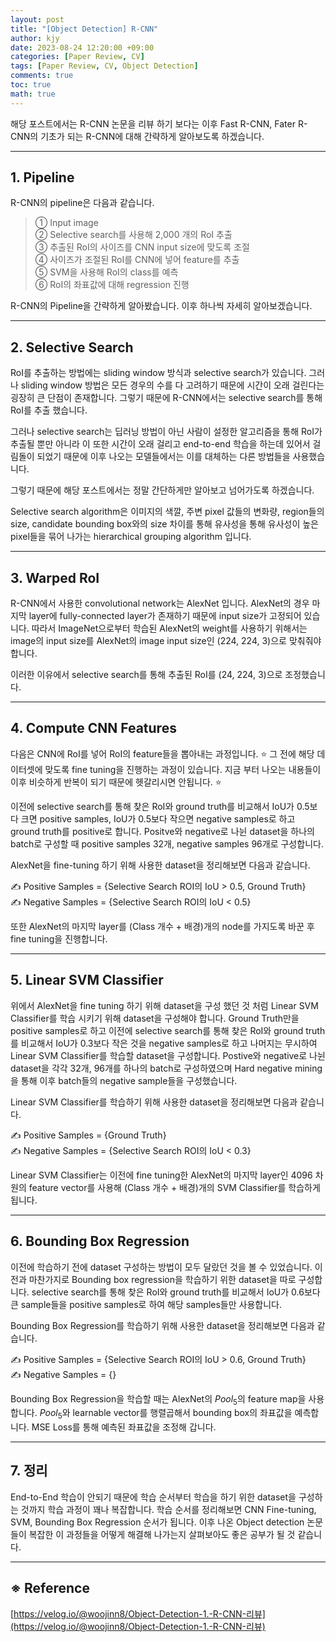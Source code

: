 ```yaml
---
layout: post
title: "[Object Detection] R-CNN"
author: kjy
date: 2023-08-24 12:20:00 +09:00
categories: [Paper Review, CV]
tags: [Paper Review, CV, Object Detection]
comments: true
toc: true
math: true
---
```


해당 포스트에서는 R-CNN 논문을 리뷰 하기 보다는 이후 Fast R-CNN, Fater R-CNN의 기초가 되는 R-CNN에 대해 간략하게 알아보도록 하겠습니다.

---

## 1. Pipeline

R-CNN의 pipeline은 다음과 같습니다.

> ① Input image  
> ② Selective search를 사용해 2,000 개의 RoI 추출  
> ③ 추출된 RoI의 사이즈를 CNN input size에 맞도록 조절  
> ④ 사이즈가 조절된 RoI를 CNN에 넣어 feature를 추출  
> ⑤ SVM을 사용해 RoI의 class를 예측  
> ⑥ RoI의 좌표값에 대해 regression 진행

R-CNN의 Pipeline을 간략하게 알아봤습니다. 이후 하나씩 자세히 알아보겠습니다.

---

## 2. Selective Search

RoI를 추출하는 방법에는 sliding window 방식과 selective search가 있습니다. 그러나 sliding window 방법은 모든 경우의 수를 다 고려하기 때문에 시간이 오래 걸린다는 굉장히 큰 단점이 존재합니다. 그렇기 때문에 R-CNN에서는 selective search를 통해 RoI를 추출 했습니다.

그러나 selective search는 딥러닝 방법이 아닌 사람이 설정한 알고리즘을 통해 RoI가 추출될 뿐만 아니라 이 또한 시간이 오래 걸리고 end-to-end 학습을 하는데 있어서 걸림돌이 되었기 때문에 이후 나오는 모델들에서는 이를 대체하는 다른 방법들을 사용했습니다.

그렇기 때문에 해당 포스트에서는 정말 간단하게만 알아보고 넘어가도록 하겠습니다.

Selective search algorithm은 이미지의 색깔, 주변 pixel 값들의 변화량, region들의 size, candidate bounding box와의 size 차이를 통해 유사성을 통해 유사성이 높은 pixel들을 묶어 나가는 hierarchical grouping algorithm 입니다.

---

## 3. Warped RoI

R-CNN에서 사용한 convolutional network는 AlexNet 입니다. AlexNet의 경우 마지막 layer에 fully-connected layer가 존재하기 때문에 input size가 고정되어 있습니다. 따라서 ImageNet으로부터 학습된 AlexNet의 weight를 사용하기 위해서는 image의 input size를 AlexNet의 image input size인 (224, 224, 3)으로 맞춰줘야 합니다.

이러한 이유에서 selective search를 통해 추출된 RoI를 (24, 224, 3)으로 조정했습니다.

---

## 4. Compute CNN Features

다음은 CNN에 RoI를 넣어 RoI의 feature들을 뽑아내는 과정입니다. ⭐ 그 전에 해당 데이터셋에 맞도록 fine tuning을 진행하는 과정이 있습니다. 지금 부터 나오는 내용들이 이후 비슷하게 반복이 되기 때문에 헷갈리시면 안됩니다. ⭐

이전에 selective search를 통해 찾은 RoI와 ground truth를 비교해서 IoU가 0.5보다 크면 positive samples, IoU가 0.5보다 작으면 negative samples로 하고 ground truth를 positive로 합니다. Positve와 negative로 나뉜 dataset을 하나의 batch로 구성할 때 positive samples 32개, negative samples 96개로 구성합니다.

AlexNet을 fine-tuning 하기 위해 사용한 dataset을 정리해보면 다음과 같습니다.

✍️ Positive Samples = {Selective Search ROI의 IoU > 0.5, Ground Truth}  
✍️ Negative Samples = {Selective Search ROI의 IoU < 0.5}

또한 AlexNet의 마지막 layer를 (Class 개수 + 배경)개의 node를 가지도록 바꾼 후 fine tuning을 진행합니다.

---

## 5. Linear SVM Classifier

위에서 AlexNet을 fine tuning 하기 위해 dataset을 구성 했던 것 처럼 Linear SVM Classifier를 학습 시키기 위해 dataset을 구성해야 합니다. Ground Truth만을 positive samples로 하고 이전에 selective search를 통해 찾은 RoI와 ground truth를 비교해서 IoU가 0.3보다 작은 것을 negative samples로 하고 나머지는 무시하여 Linear SVM Classifier를 학습할 dataset을 구성합니다. Postive와 negative로 나뉜 dataset을 각각 32개, 96개를 하나의 batch로 구성하였으며 Hard negative mining을 통해 이후 batch들의 negative sample들을 구성했습니다.

Linear SVM Classifier를 학습하기 위해 사용한 dataset을 정리해보면 다음과 같습니다.

✍️ Positive Samples = {Ground Truth}  
✍️ Negative Samples = {Selective Search ROI의 IoU < 0.3}

Linear SVM Classifier는 이전에 fine tuning한 AlexNet의 마지막 layer인 4096 차원의 feature vector를 사용해 (Class 개수 + 배경)개의 SVM Classifier를 학습하게 됩니다.

---

## 6. Bounding Box Regression

이전에 학습하기 전에 dataset 구성하는 방법이 모두 달랐던 것을 볼 수 있었습니다. 이전과 마찬가지로 Bounding box regression을 학습하기 위한 dataset을 따로 구성합니다. selective search를 통해 찾은 RoI와 ground truth를 비교해서 IoU가 0.6보다 큰 sample들을 positive samples로 하여 해당 samples들만 사용합니다.

Bounding Box Regression를 학습하기 위해 사용한 dataset을 정리해보면 다음과 같습니다.

✍️ Positive Samples = {Selective Search ROI의 IoU > 0.6, Ground Truth}  
✍️ Negative Samples = {}

Bounding Box Regression을 학습할 때는 AlexNet의 $Pool_5$의 feature map을 사용합니다. $Pool_5$와 learnable vector를 행렬곱해서 bounding box의 좌표값을 예측합니다. MSE Loss를 통해 예측된 좌표값을 조정해 갑니다.

---

## 7. 정리

End-to-End 학습이 안되기 때문에 학습 순서부터 학습을 하기 위한 dataset을 구성하는 것까지 학습 과정이 꽤나 복잡합니다. 학습 순서를 정리해보면 CNN Fine-tuning, SVM, Bounding Box Regression 순서가 됩니다. 이후 나온 Object detection 논문들이 복잡한 이 과정들을 어떻게 해결해 나가는지 살펴보아도 좋은 공부가 될 것 같습니다.

---

## ※ Reference

[https://velog.io/@woojinn8/Object-Detection-1.-R-CNN-리뷰](https://velog.io/@woojinn8/Object-Detection-1.-R-CNN-리뷰)
